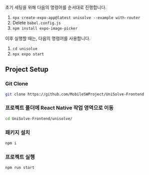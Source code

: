 초기 세팅을 위해 다음의 명령어를 순서대로 진행합니다.

1. `npx create-expo-app@latest unisolve --example with-router`
2. Delete `babel.config.js`
3. `npm install expo-image-picker`

이후 실행할 때는, 다음의 명령어를 사용합니다.

1. `cd unisolve`
2. `npx expo start`

## Project Setup

### Git Clone

```bash
git clone https://github.com/MobileSWProject/UniSolve-Frontend
```

### 프로젝트 폴더에 React Native 작업 영역으로 이동

```bash
cd UniSolve-Frontend/unisolve/
```

### 패키지 설치

```bash
npm i
```

### 프로젝트 실행

```bash
npm run start
```
